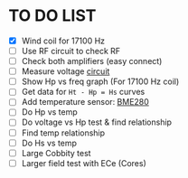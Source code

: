 # TO DO LIST

- [x] Wind coil for 17100 Hz
- [ ] Use RF circuit to check RF
- [ ] Check both amplifiers (easy connect)
- [ ] Measure voltage [circuit](https://startingelectronics.org/articles/arduino/measuring-voltage-with-arduino/)
- [ ] Show Hp vs freq graph (For 17100 Hz coil)
- [ ] Get data for `Ht - Hp = Hs` curves
- [ ] Add temperature sensor: [BME280](https://github.com/catdog2/mpy_bme280_esp8266)
- [ ] Do Hp vs temp
- [ ] Do voltage vs Hp test & find relationship
- [ ] Find temp relationship
- [ ] Do Hs vs temp
- [ ] Large Cobbity test
- [ ] Larger field test with ECe (Cores)

